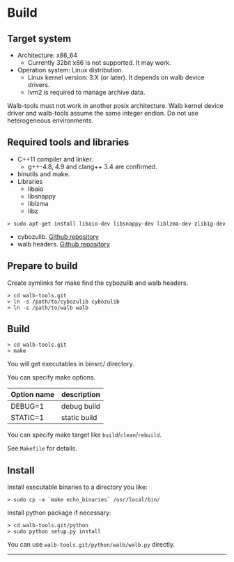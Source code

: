 # Build

## Target system

- Architecture: x86_64
  - Currently 32bit x86 is not supported. It may work.
- Operation system: Linux distribution.
  - Linux kernel version: 3.X (or later). It depends on walb device drivers.
  - lvm2 is required to manage archive data.

Walb-tools must not work in another posix architecture.
Walb kernel device driver and walb-tools assume the same integer endian.
Do not use heterogeneous environments.


## Required tools and libraries

- C++11 compiler and linker.
  - g++-4.8, 4.9 and clang++ 3.4 are confirmed.
- binutils and make.
- Libraries
  - libaio
  - libsnappy
  - liblzma
  - libz
```
> sudo apt-get install libaio-dev libsnappy-dev liblzma-dev zlib1g-dev
```
- cybozulib. [Github repository](https://github.com/herumi/cybozulib/)
- walb headers. [Github repository](https://github.com/starpos/walb/)


## Prepare to build

Create symlinks for make find the cybozulib and walb headers.
```
> cd walb-tools.git
> ln -s /path/to/cybozulib cybozulib
> ln -s /path/to/walb walb
```


## Build

```
> cd walb-tools.git
> make
```

You will get executables in binsrc/ directory.

You can specify make options.

| Option name | description  |
|-------------|--------------|
| DEBUG=1     | debug build  |
| STATIC=1    | static build |

You can specify make target like `build`/`clean`/`rebuild`.

See `Makefile` for details.


## Install

Install executable binaries to a directory you like:
```
> sudo cp -a `make echo_binaries` /usr/local/bin/
```

Install python package if necessary:
```
> cd walb-tools.git/python
> sudo python setup.py install
```
You can use `walb-tools.git/python/walb/walb.py` directly.

-----
